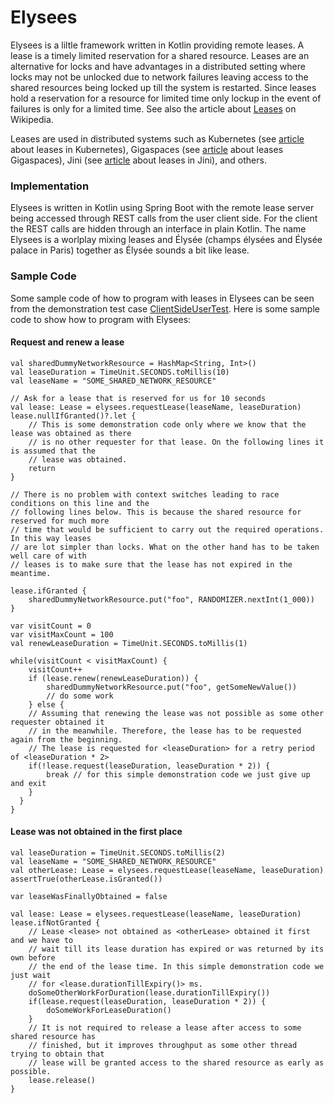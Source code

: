 # Elysees

Elysees is a liltle framework written in Kotlin providing remote leases. A lease is a timely limited reservation for a shared resource. Leases are an alternative for  locks and have advantages in a distributed setting where locks may not be unlocked due to network failures leaving access to the shared resources being locked up till the system is restarted. Since leases hold a reservation for a resource for limited time only lockup in the event of failures is only for a limited time. See also the article about [Leases](https://en.wikipedia.org/wiki/Lease_(computer_science)) on Wikipedia.

Leases are used in distributed systems such as Kubernetes (see [article](https://kubernetes.io/docs/concepts/architecture/leases/) about leases in Kubernetes), Gigaspaces (see [article](https://docs.gigaspaces.com/latest/dev-java/leases-automatic-expiration.html) about leases Gigaspaces), Jini (see [article](https://river.apache.org/release-doc/3.0.0/specs/html/lease-spec.html) about leases in Jini), and others.

### Implementation

Elysees is written in Kotlin using Spring Boot with the remote lease server being accessed through REST calls from the user client side. For the client the REST calls are hidden through an interface in plain Kotlin. The name Elysees is a worlplay mixing leases and Élysée (champs élysées and Élysée palace in Paris) together as Élysée sounds a bit like lease.

### Sample Code

Some sample code of how to program with leases in Elysees can be seen from the demonstration test case [ClientSideUserTest](https://github.com/oplohmann/Elysees/blob/main/src/test/kotlin/org/objectscape/elysees/ClientSideUserTest.kt). Here is some sample code to show how to program with Elysees:


#### Request and renew a lease

```
val sharedDummyNetworkResource = HashMap<String, Int>()
val leaseDuration = TimeUnit.SECONDS.toMillis(10)
val leaseName = "SOME_SHARED_NETWORK_RESOURCE"

// Ask for a lease that is reserved for us for 10 seconds
val lease: Lease = elysees.requestLease(leaseName, leaseDuration)
lease.nullIfGranted()?.let {
    // This is some demonstration code only where we know that the lease was obtained as there
    // is no other requester for that lease. On the following lines it is assumed that the
    // lease was obtained.
    return
}

// There is no problem with context switches leading to race conditions on this line and the
// following lines below. This is because the shared resource for reserved for much more
// time that would be sufficient to carry out the required operations. In this way leases
// are lot simpler than locks. What on the other hand has to be taken well care of with
// leases is to make sure that the lease has not expired in the meantime.

lease.ifGranted {
    sharedDummyNetworkResource.put("foo", RANDOMIZER.nextInt(1_000))
}

var visitCount = 0
var visitMaxCount = 100
val renewLeaseDuration = TimeUnit.SECONDS.toMillis(1)

while(visitCount < visitMaxCount) {
    visitCount++
    if (lease.renew(renewLeaseDuration)) {
        sharedDummyNetworkResource.put("foo", getSomeNewValue())
        // do some work
    } else {
    // Assuming that renewing the lease was not possible as some other requester obtained it
    // in the meanwhile. Therefore, the lease has to be requested again from the beginning.
    // The lease is requested for <leaseDuration> for a retry period of <leaseDuration * 2>
    if(!lease.request(leaseDuration, leaseDuration * 2)) {
        break // for this simple demonstration code we just give up and exit
    }
  }
}

```


#### Lease was not obtained in the first place

```
val leaseDuration = TimeUnit.SECONDS.toMillis(2)
val leaseName = "SOME_SHARED_NETWORK_RESOURCE"
val otherLease: Lease = elysees.requestLease(leaseName, leaseDuration)
assertTrue(otherLease.isGranted())

var leaseWasFinallyObtained = false

val lease: Lease = elysees.requestLease(leaseName, leaseDuration)
lease.ifNotGranted {
    // Lease <lease> not obtained as <otherLease> obtained it first and we have to
    // wait till its lease duration has expired or was returned by its own before
    // the end of the lease time. In this simple demonstration code we just wait
    // for <lease.durationTillExpiry()> ms.
    doSomeOtherWorkForDuration(lease.durationTillExpiry())
    if(lease.request(leaseDuration, leaseDuration * 2)) {
        doSomeWorkForLeaseDuration()
    }
    // It is not required to release a lease after access to some shared resource has
    // finished, but it improves throughput as some other thread trying to obtain that
    // lease will be granted access to the shared resource as early as possible.
    lease.release()
}
```
